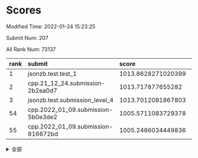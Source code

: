 # Scores

Modified Time: 2022-01-24 15:23:25

Submit Num: 207

All Rank Num: 73137

| rank |               submit               |       score        |       sigma        | pk_num |
| :--- | :--------------------------------- | :----------------- | :----------------- | :----- |
| 1    | jsonzb.test.test_1                 | 1013.8628271020399 | 0.8342471141127987 | 1413   |
| 2    | cpp.21_12_24.submission-2b2ea0d7   | 1013.717877655282  | 0.825152773443883  | 1412   |
| 3    | jsonzb.test.submission_level_4     | 1013.7012081867803 | 0.8180210706267779 | 1416   |
| 54   | cpp.2022_01_09.submission-5b0e3de2 | 1005.5711083729378 | 0.7348315212154755 | 1414   |
| 55   | cpp.2022_01_09.submission-816672bd | 1005.2486034449836 | 0.7198008754501064 | 1414   |


<details>
<summary>全部</summary>

| rank |                 submit                 |       score        |       sigma        | pk_num |
| :--- | :------------------------------------- | :----------------- | :----------------- | :----- |
| 1    | jsonzb.test.test_1                     | 1013.8628271020399 | 0.8342471141127987 | 1413   |
| 2    | cpp.21_12_24.submission-2b2ea0d7       | 1013.717877655282  | 0.825152773443883  | 1412   |
| 3    | jsonzb.test.submission_level_4         | 1013.7012081867803 | 0.8180210706267779 | 1416   |
| 4    | gobigger.level_3.submission_level_3_1  | 1012.0473835701539 | 0.8104687555398612 | 1410   |
| 5    | gobigger.level_3.submission_level_3_0  | 1011.8017934072442 | 0.7922135263527642 | 1415   |
| 6    | gobigger.level_3.submission_level_3_26 | 1011.3186688077695 | 0.7906507855619416 | 1411   |
| 7    | gobigger.level_3.submission_level_3_27 | 1011.1655033263423 | 0.7695268850060047 | 1414   |
| 8    | gobigger.level_3.submission_level_3_39 | 1010.9219074634174 | 0.7681487911775422 | 1409   |
| 9    | gobigger.level_3.submission_level_3_7  | 1010.9041192087907 | 0.7715323993005674 | 1409   |
| 10   | gobigger.level_3.submission_level_3_3  | 1010.866784661113  | 0.7720338090458465 | 1418   |
| 11   | gobigger.level_3.submission_level_3_6  | 1010.7933225329659 | 0.7953911130691811 | 1414   |
| 12   | gobigger.level_3.submission_level_3_38 | 1010.7515896151428 | 0.7619501711041997 | 1412   |
| 13   | gobigger.level_3.submission_level_3_45 | 1010.6992861221571 | 0.7832771606063293 | 1414   |
| 14   | gobigger.level_3.submission_level_3_47 | 1010.6190590179847 | 0.7688885419015555 | 1414   |
| 15   | gobigger.level_3.submission_level_3_21 | 1010.4223523560833 | 0.7764709327698621 | 1411   |
| 16   | gobigger.level_3.submission_level_3_41 | 1010.3913662167146 | 0.7472412455491055 | 1413   |
| 17   | gobigger.level_3.submission_level_3_33 | 1010.3903227904298 | 0.7582508292003354 | 1412   |
| 18   | gobigger.level_3.submission_level_3_13 | 1010.3012456225551 | 0.7683287027724949 | 1412   |
| 19   | gobigger.level_3.submission_level_3_31 | 1010.2508256230333 | 0.7658637877818223 | 1413   |
| 20   | gobigger.level_3.submission_level_3_10 | 1010.1318726616445 | 0.7584093739428412 | 1411   |
| 21   | gobigger.level_3.submission_level_3_30 | 1010.0348804908895 | 0.7755115288266661 | 1411   |
| 22   | gobigger.level_3.submission_level_3_11 | 1010.0176326873035 | 0.7707391156400404 | 1407   |
| 23   | gobigger.level_3.submission_level_3_46 | 1010.0133041544024 | 0.7474100336883517 | 1412   |
| 24   | gobigger.level_3.submission_level_3_15 | 1010.0096492472094 | 0.7669896031954963 | 1407   |
| 25   | gobigger.level_3.submission_level_3_8  | 1009.871927788795  | 0.7558169868229699 | 1413   |
| 26   | gobigger.level_3.submission_level_3_40 | 1009.8508405666903 | 0.7452967868633572 | 1417   |
| 27   | gobigger.level_3.submission_level_3_14 | 1009.7988258088463 | 0.7724992173959897 | 1411   |
| 28   | gobigger.level_3.submission_level_3_49 | 1009.7884971455896 | 0.7689257952638813 | 1410   |
| 29   | gobigger.level_3.submission_level_3_28 | 1009.7285893508126 | 0.7477679060912316 | 1416   |
| 30   | gobigger.level_3.submission_level_3_20 | 1009.6171713622504 | 0.7526052580642149 | 1412   |
| 31   | gobigger.level_3.submission_level_3_34 | 1009.5150045513216 | 0.7311394800872906 | 1411   |
| 32   | gobigger.level_3.submission_level_3_37 | 1009.3507332804347 | 0.7592650133701728 | 1416   |
| 33   | gobigger.level_3.submission_level_3_29 | 1009.3223498370667 | 0.7551934141664143 | 1413   |
| 34   | gobigger.level_3.submission_level_3_17 | 1009.3044386929271 | 0.746495786104864  | 1416   |
| 35   | gobigger.level_3.submission_level_3_35 | 1009.2562234073358 | 0.7599316811811143 | 1413   |
| 36   | gobigger.level_3.submission_level_3_23 | 1009.2332071635749 | 0.7513292831479175 | 1412   |
| 37   | gobigger.level_3.submission_level_3_22 | 1009.2106664561248 | 0.760783011327327  | 1417   |
| 38   | gobigger.level_3.submission_level_3_16 | 1009.1575764739024 | 0.7520357540825368 | 1415   |
| 39   | gobigger.level_3.submission_level_3_9  | 1009.1145572899036 | 0.7385596301929548 | 1416   |
| 40   | gobigger.level_3.submission_level_3_48 | 1009.1003998607873 | 0.7425998244689022 | 1413   |
| 41   | gobigger.level_3.submission_level_3_36 | 1009.0344321933887 | 0.7720545055115813 | 1415   |
| 42   | gobigger.level_3.submission_level_3_19 | 1009.0167309563133 | 0.7435756550620909 | 1416   |
| 43   | gobigger.level_3.submission_level_3_2  | 1008.9771093225824 | 0.7479383574910821 | 1416   |
| 44   | gobigger.level_3.submission_level_3_42 | 1008.9017645495412 | 0.7611258419786183 | 1416   |
| 45   | gobigger.level_3.submission_level_3_32 | 1008.8884107506827 | 0.745873198755799  | 1417   |
| 46   | gobigger.level_3.submission_level_3_43 | 1008.7949722985697 | 0.7441847545031512 | 1416   |
| 47   | gobigger.level_3.submission_level_3_24 | 1008.7931683314217 | 0.7398894397929461 | 1410   |
| 48   | gobigger.level_3.submission_level_3_5  | 1008.7873733982151 | 0.7514862561748168 | 1415   |
| 49   | gobigger.level_3.submission_level_3_4  | 1008.664962047851  | 0.759038076580629  | 1412   |
| 50   | gobigger.level_3.submission_level_3_12 | 1008.3383514150884 | 0.7454603736897355 | 1414   |
| 51   | gobigger.level_3.submission_level_3_25 | 1008.3090828339433 | 0.7317558921490327 | 1414   |
| 52   | gobigger.level_3.submission_level_3_44 | 1008.0980656913191 | 0.7398363033233104 | 1409   |
| 53   | gobigger.level_3.submission_level_3_18 | 1008.0352765236962 | 0.7608548085773168 | 1419   |
| 54   | cpp.2022_01_09.submission-5b0e3de2     | 1005.5711083729378 | 0.7348315212154755 | 1414   |
| 55   | cpp.2022_01_09.submission-816672bd     | 1005.2486034449836 | 0.7198008754501064 | 1414   |
| 56   | gobigger.level_1.submission_level_1_23 | 1005.2210575224098 | 0.7156859372192296 | 1416   |
| 57   | gobigger.level_1.submission_level_1_32 | 1005.2191002971002 | 0.7250270990228368 | 1418   |
| 58   | gobigger.level_1.submission_level_1_35 | 1004.6208204376504 | 0.7220686200654673 | 1408   |
| 59   | gobigger.level_1.submission_level_1_6  | 1004.4687670806013 | 0.7164390302422957 | 1414   |
| 60   | gobigger.level_1.submission_level_1_7  | 1004.3934030436482 | 0.7176381316062136 | 1414   |
| 61   | gobigger.level_1.submission_level_1_22 | 1004.1849145106817 | 0.713594685545982  | 1415   |
| 62   | gobigger.level_1.submission_level_1_26 | 1003.9713436361117 | 0.7214515310807638 | 1414   |
| 63   | gobigger.level_1.submission_level_1_10 | 1003.9241286965747 | 0.731132886282865  | 1416   |
| 64   | gobigger.level_1.submission_level_1_1  | 1003.9000006252394 | 0.718979456541415  | 1416   |
| 65   | gobigger.level_1.submission_level_1_42 | 1003.8913418261067 | 0.7243375826149875 | 1419   |
| 66   | gobigger.level_1.submission_level_1_38 | 1003.8248368501605 | 0.7186306310487808 | 1416   |
| 67   | gobigger.level_1.submission_level_1_36 | 1003.8197663427536 | 0.7179941358466567 | 1413   |
| 68   | gobigger.level_1.submission_level_1_16 | 1003.7943885039057 | 0.7123587760764614 | 1413   |
| 69   | gobigger.level_1.submission_level_1_21 | 1003.7010125834893 | 0.7170628263550196 | 1409   |
| 70   | gobigger.level_1.submission_level_1_9  | 1003.5958426997622 | 0.7071159813017562 | 1416   |
| 71   | gobigger.level_1.submission_level_1_28 | 1003.5903270015169 | 0.7292360577603961 | 1410   |
| 72   | gobigger.level_1.submission_level_1_37 | 1003.5627138136258 | 0.7245637260482835 | 1413   |
| 73   | gobigger.level_1.submission_level_1_27 | 1003.5329085105727 | 0.714849556626568  | 1407   |
| 74   | gobigger.level_1.submission_level_1_41 | 1003.5260523482888 | 0.7118886280169785 | 1414   |
| 75   | gobigger.level_1.submission_level_1_34 | 1003.5135905407967 | 0.7131950883472721 | 1406   |
| 76   | gobigger.level_1.submission_level_1_8  | 1003.4720884351365 | 0.7156020308316952 | 1411   |
| 77   | gobigger.level_1.submission_level_1_2  | 1003.4599650678058 | 0.7213905287495357 | 1414   |
| 78   | gobigger.level_1.submission_level_1_0  | 1003.4366358957639 | 0.714424359010068  | 1414   |
| 79   | gobigger.level_1.submission_level_1_5  | 1003.3947570276993 | 0.7236630642195144 | 1413   |
| 80   | gobigger.level_1.submission_level_1_3  | 1003.3503643897342 | 0.7221273672622228 | 1413   |
| 81   | gobigger.level_1.submission_level_1_4  | 1003.3478488055582 | 0.7199282619907669 | 1416   |
| 82   | gobigger.level_1.submission_level_1_46 | 1003.2875777114989 | 0.7187068152007021 | 1411   |
| 83   | gobigger.level_1.submission_level_1_20 | 1003.2714020088022 | 0.704263098633725  | 1414   |
| 84   | gobigger.level_1.submission_level_1_12 | 1003.1891101876713 | 0.7139724650221653 | 1408   |
| 85   | gobigger.level_1.submission_level_1_44 | 1003.1392413845723 | 0.7130091865050503 | 1416   |
| 86   | gobigger.level_1.submission_level_1_40 | 1003.1124465144949 | 0.7099896324893742 | 1407   |
| 87   | gobigger.level_1.submission_level_1_19 | 1003.0924561138838 | 0.7133459119642493 | 1413   |
| 88   | gobigger.level_1.submission_level_1_11 | 1003.0638106662461 | 0.712932647781223  | 1414   |
| 89   | gobigger.level_1.submission_level_1_48 | 1002.9993800626628 | 0.7139057831744156 | 1407   |
| 90   | gobigger.level_1.submission_level_1_43 | 1002.9888771216418 | 0.7218541208684913 | 1413   |
| 91   | gobigger.level_1.submission_level_1_25 | 1002.9615165723868 | 0.7105012366950951 | 1415   |
| 92   | gobigger.level_1.submission_level_1_49 | 1002.9286689477622 | 0.7152243996492482 | 1408   |
| 93   | gobigger.level_1.submission_level_1_45 | 1002.8132735086649 | 0.7172869317475037 | 1411   |
| 94   | gobigger.level_1.submission_level_1_14 | 1002.7538419813801 | 0.7205206044402629 | 1414   |
| 95   | gobigger.level_1.submission_level_1_39 | 1002.5796092371535 | 0.7093413764074682 | 1413   |
| 96   | gobigger.level_1.submission_level_1_18 | 1002.5152086033108 | 0.7127345199831117 | 1413   |
| 97   | gobigger.level_1.submission_level_1_33 | 1002.4761093572253 | 0.7119330868731    | 1417   |
| 98   | gobigger.level_1.submission_level_1_30 | 1002.4588667892383 | 0.7182650309066538 | 1407   |
| 99   | gobigger.level_1.submission_level_1_17 | 1002.4018603043677 | 0.7177814839591985 | 1407   |
| 100  | gobigger.level_1.submission_level_1_13 | 1002.3567803429762 | 0.7127991040035547 | 1417   |
| 101  | gobigger.level_1.submission_level_1_29 | 1002.3323179153845 | 0.7110157382739875 | 1414   |
| 102  | gobigger.level_1.submission_level_1_47 | 1002.3009393812471 | 0.7162606385222504 | 1415   |
| 103  | gobigger.level_1.submission_level_1_15 | 1002.072898544904  | 0.7117799359964279 | 1414   |
| 104  | gobigger.level_1.submission_level_1_31 | 1001.9817163042444 | 0.7041571204146362 | 1415   |
| 105  | gobigger.level_1.submission_level_1_24 | 1001.9798981464645 | 0.699242569737057  | 1417   |
| 106  | gobigger.random.submission_random_14   | 997.4014713924673  | 0.7061404307519257 | 1415   |
| 107  | gobigger.random.submission_random_16   | 997.1376568122181  | 0.7009008058175775 | 1413   |
| 108  | gobigger.random.submission_random_18   | 997.1081459318608  | 0.7071844071887478 | 1411   |
| 109  | gobigger.random.submission_random_41   | 996.7933983524117  | 0.705598059404499  | 1415   |
| 110  | gobigger.random.submission_random_26   | 996.763170531319   | 0.6993334729354831 | 1415   |
| 111  | gobigger.random.submission_random_33   | 996.5926390456191  | 0.7181633493730668 | 1409   |
| 112  | gobigger.random.submission_random_27   | 996.5815141488904  | 0.707129386496681  | 1411   |
| 113  | gobigger.random.submission_random_23   | 996.5609417152044  | 0.7094657564637444 | 1416   |
| 114  | gobigger.random.submission_random_45   | 996.4340577534343  | 0.7224992096922308 | 1411   |
| 115  | gobigger.random.submission_random_28   | 996.4168044410343  | 0.7164490890081425 | 1416   |
| 116  | gobigger.random.submission_random_24   | 996.3835904639386  | 0.7165624443463783 | 1411   |
| 117  | gobigger.random.submission_random_20   | 996.33625172096    | 0.7162161700582447 | 1411   |
| 118  | gobigger.random.submission_random_44   | 996.3021943307114  | 0.7078288485968508 | 1417   |
| 119  | gobigger.random.submission_random_21   | 996.3017236068512  | 0.7070374700360677 | 1417   |
| 120  | gobigger.random.submission_random_31   | 996.2252753037362  | 0.7151039358730896 | 1407   |
| 121  | gobigger.random.submission_random_9    | 996.2183308470292  | 0.720065386668738  | 1410   |
| 122  | gobigger.random.submission_random_17   | 996.2100396500255  | 0.7238518713823393 | 1413   |
| 123  | gobigger.random.submission_random_12   | 996.1824802525732  | 0.7167769695137084 | 1413   |
| 124  | gobigger.random.submission_random_22   | 996.1109843305686  | 0.7207929060952756 | 1409   |
| 125  | gobigger.random.submission_random_30   | 996.1053409186278  | 0.7189658401576792 | 1415   |
| 126  | gobigger.random.submission_random_13   | 996.0902544251561  | 0.7115070618777203 | 1409   |
| 127  | gobigger.random.submission_random_8    | 996.0486390956306  | 0.7133073620174106 | 1411   |
| 128  | gobigger.random.submission_random_1    | 995.9679759953475  | 0.7114653547898141 | 1413   |
| 129  | gobigger.random.submission_random_42   | 995.9430669778515  | 0.7071793056979003 | 1412   |
| 130  | gobigger.random.submission_random_11   | 995.8129328582773  | 0.7075349106136216 | 1414   |
| 131  | gobigger.random.submission_random_10   | 995.759731032807   | 0.7204367762180298 | 1416   |
| 132  | gobigger.random.submission_random_49   | 995.6863595295459  | 0.7084137711628677 | 1415   |
| 133  | gobigger.random.submission_random_6    | 995.661203026256   | 0.71065424149442   | 1414   |
| 134  | gobigger.random.submission_random_47   | 995.6408236854026  | 0.7151597859938725 | 1409   |
| 135  | gobigger.random.submission_random_15   | 995.5923994011663  | 0.6972408360413949 | 1420   |
| 136  | gobigger.random.submission_random_36   | 995.5365952791127  | 0.714520432971462  | 1413   |
| 137  | gobigger.random.submission_random_34   | 995.495990814245   | 0.7030184453447835 | 1410   |
| 138  | gobigger.random.submission_random_7    | 995.456821525185   | 0.7160336030169993 | 1414   |
| 139  | gobigger.random.submission_random_43   | 995.4020314712939  | 0.7184986206976495 | 1414   |
| 140  | gobigger.random.submission_random_3    | 995.39239252191    | 0.7194040476274818 | 1413   |
| 141  | gobigger.random.submission_random_29   | 995.3556090577932  | 0.7012810899543213 | 1410   |
| 142  | gobigger.random.submission_random_4    | 995.3548170694877  | 0.7117039981628959 | 1415   |
| 143  | gobigger.random.submission_random_46   | 995.2481839157234  | 0.7211541332587775 | 1417   |
| 144  | gobigger.random.submission_random_25   | 995.2078556187814  | 0.7223606463156083 | 1415   |
| 145  | gobigger.random.submission_random_2    | 995.1752256538083  | 0.7095214487202804 | 1413   |
| 146  | gobigger.random.submission_random_40   | 995.1391520523136  | 0.7223594799962002 | 1409   |
| 147  | gobigger.random.submission_random_48   | 995.0738364296302  | 0.7164541548171194 | 1410   |
| 148  | gobigger.random.submission_random_32   | 995.0373736648506  | 0.7274201741130528 | 1410   |
| 149  | gobigger.random.submission_random_37   | 994.9725609462354  | 0.7156689317167537 | 1414   |
| 150  | gobigger.random.submission_random_19   | 994.9357556454509  | 0.7209431377407971 | 1415   |
| 151  | gobigger.random.submission_random_39   | 994.7466448093857  | 0.7111835603427764 | 1412   |
| 152  | gobigger.random.submission_random_38   | 994.6915188226338  | 0.6935577586953856 | 1419   |
| 153  | gobigger.random.submission_random_5    | 994.6003914741817  | 0.7075377814912878 | 1410   |
| 154  | gobigger.random.submission_random_0    | 994.5635577252834  | 0.7188388503631773 | 1413   |
| 155  | gobigger.level_2.submission_level_2_13 | 993.9293219949875  | 0.735820511731754  | 1412   |
| 156  | gobigger.level_2.submission_level_2_38 | 993.7601796370075  | 0.7415268453099246 | 1410   |
| 157  | gobigger.random.submission_random_35   | 993.527001466444   | 0.718192369026349  | 1419   |
| 158  | gobigger.level_2.submission_level_2_5  | 993.2489383832167  | 0.7604719251963821 | 1409   |
| 159  | gobigger.level_2.submission_level_2_25 | 993.1580926363954  | 0.7322276007600883 | 1415   |
| 160  | gobigger.level_2.submission_level_2_19 | 993.1283148447283  | 0.7448131728309664 | 1415   |
| 161  | gobigger.level_2.submission_level_2_34 | 993.0920981131598  | 0.7260951778785311 | 1414   |
| 162  | gobigger.level_2.submission_level_2_4  | 993.0539116464762  | 0.7334630404074762 | 1416   |
| 163  | gobigger.level_2.submission_level_2_45 | 993.0449730526549  | 0.7447529228062201 | 1413   |
| 164  | gobigger.level_2.submission_level_2_21 | 993.0432205308964  | 0.7479080318391955 | 1413   |
| 165  | gobigger.level_2.submission_level_2_48 | 993.0164303847739  | 0.7370853554166037 | 1417   |
| 166  | gobigger.level_2.submission_level_2_24 | 992.9817612815011  | 0.7563446323644774 | 1413   |
| 167  | gobigger.level_2.submission_level_2_9  | 992.9725341320348  | 0.7307021508632789 | 1411   |
| 168  | gobigger.level_2.submission_level_2_23 | 992.8406497125962  | 0.7256018427819867 | 1410   |
| 169  | gobigger.level_2.submission_level_2_8  | 992.6890960169878  | 0.746655161912783  | 1415   |
| 170  | gobigger.level_2.submission_level_2_2  | 992.6072265959725  | 0.7279748065563775 | 1420   |
| 171  | gobigger.level_2.submission_level_2_36 | 992.5624398253534  | 0.7531557498418505 | 1416   |
| 172  | gobigger.level_2.submission_level_2_22 | 992.5297369319538  | 0.7231560673169295 | 1412   |
| 173  | gobigger.level_2.submission_level_2_35 | 992.5263470183378  | 0.7450000430825195 | 1415   |
| 174  | gobigger.level_2.submission_level_2_39 | 992.4620724338613  | 0.7418969739260542 | 1408   |
| 175  | gobigger.level_2.submission_level_2_32 | 992.3821281731981  | 0.7521525840236033 | 1415   |
| 176  | gobigger.level_2.submission_level_2_28 | 992.3543771354264  | 0.7406288889054703 | 1413   |
| 177  | gobigger.level_2.submission_level_2_47 | 992.3430819478184  | 0.741277707440334  | 1414   |
| 178  | gobigger.level_2.submission_level_2_30 | 992.3261829251556  | 0.7401302371977195 | 1415   |
| 179  | gobigger.level_2.submission_level_2_49 | 992.2890296787244  | 0.7314933381960251 | 1417   |
| 180  | gobigger.level_2.submission_level_2_0  | 992.1923892606676  | 0.7497209902101923 | 1412   |
| 181  | gobigger.level_2.submission_level_2_6  | 992.1538736038223  | 0.7619473178115915 | 1410   |
| 182  | gobigger.level_2.submission_level_2_15 | 991.9953766211797  | 0.7524856967085282 | 1416   |
| 183  | gobigger.level_2.submission_level_2_44 | 991.9937327783006  | 0.7396724624831734 | 1410   |
| 184  | gobigger.level_2.submission_level_2_10 | 991.9481506632081  | 0.7581220911201678 | 1419   |
| 185  | gobigger.level_2.submission_level_2_17 | 991.9233719370063  | 0.7487143308567638 | 1417   |
| 186  | gobigger.level_2.submission_level_2_14 | 991.8628528310408  | 0.7486560097957538 | 1415   |
| 187  | gobigger.level_2.submission_level_2_29 | 991.7665266774944  | 0.7630331648927521 | 1415   |
| 188  | gobigger.level_2.submission_level_2_46 | 991.6376319142929  | 0.769323695325618  | 1410   |
| 189  | gobigger.level_2.submission_level_2_42 | 991.6186056185499  | 0.7497105605566055 | 1416   |
| 190  | gobigger.level_2.submission_level_2_1  | 991.6157908670804  | 0.7499616797003396 | 1416   |
| 191  | gobigger.level_2.submission_level_2_16 | 991.5869955677143  | 0.7493151787432241 | 1406   |
| 192  | gobigger.level_2.submission_level_2_3  | 991.565791179806   | 0.7452908364627302 | 1413   |
| 193  | gobigger.level_2.submission_level_2_40 | 991.5419064381856  | 0.7555618320639297 | 1419   |
| 194  | gobigger.level_2.submission_level_2_20 | 991.4802168884517  | 0.7444548325333238 | 1415   |
| 195  | gobigger.level_2.submission_level_2_12 | 991.4203785360605  | 0.7449998408158857 | 1418   |
| 196  | gobigger.level_2.submission_level_2_41 | 991.3261274446323  | 0.7451182718477508 | 1416   |
| 197  | gobigger.level_2.submission_level_2_37 | 991.2183096936651  | 0.7535756156049157 | 1415   |
| 198  | gobigger.level_2.submission_level_2_7  | 991.1720183220781  | 0.7468852556573372 | 1414   |
| 199  | gobigger.level_2.submission_level_2_31 | 991.0588483717642  | 0.7437331015600184 | 1413   |
| 200  | gobigger.level_2.submission_level_2_18 | 990.9588529470553  | 0.7551123019473928 | 1408   |
| 201  | gobigger.level_2.submission_level_2_26 | 990.9324838882343  | 0.7532482871502821 | 1417   |
| 202  | gobigger.level_2.submission_level_2_27 | 990.8021909467263  | 0.7447589085022505 | 1407   |
| 203  | gobigger.level_2.submission_level_2_33 | 990.7244319936805  | 0.7595079575493769 | 1415   |
| 204  | gobigger.level_2.submission_level_2_11 | 990.372760320922   | 0.7446955020075393 | 1416   |
| 205  | gobigger.level_2.submission_level_2_43 | 990.1234372929397  | 0.7706553751310631 | 1418   |
| 206  | gobigger.none.submission_none_1        | 977.0145720518766  | 1.3432854286166258 | 1414   |
| 207  | gobigger.none.submission_none_0        | 976.7873385434469  | 1.5131094912206422 | 1414   |

</details>